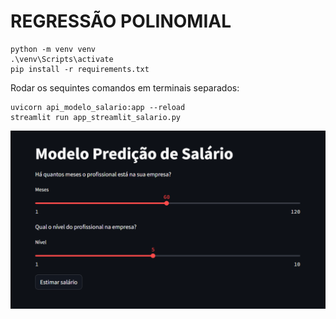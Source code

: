 # REGRESSÃO POLINOMIAL

```
python -m venv venv
.\venv\Scripts\activate
pip install -r requirements.txt
```

Rodar os sequintes comandos em terminais separados:

```
uvicorn api_modelo_salario:app --reload
streamlit run app_streamlit_salario.py
```

![Modelo Predição de Salário](modelo_predição_salário.png)